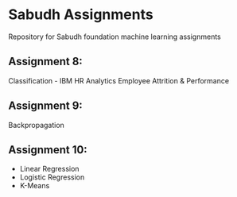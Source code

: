 # Sabudh Assignments
Repository for Sabudh foundation machine learning assignments
## Assignment 8:
Classification - IBM HR Analytics Employee Attrition & Performance
## Assignment 9:
Backpropagation
## Assignment 10:
- Linear Regression
- Logistic Regression
- K-Means
